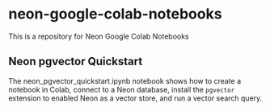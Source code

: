 # neon-google-colab-notebooks
This is a repository for Neon Google Colab Notebooks

## Neon pgvector Quickstart

The neon_pgvector_quickstart.ipynb notebook shows how to create a notebook in Colab, connect to a Neon database, install the `pgvector` extension to enabled Neon as a vector store, and run a vector search query.
